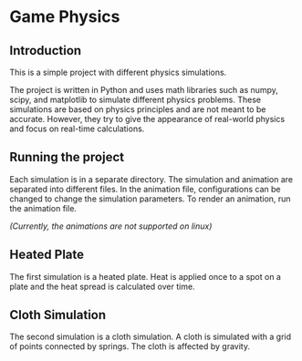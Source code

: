 # Game Physics
## Introduction
This is a simple project with different physics simulations. 

The project is written in Python and uses math libraries such as numpy, scipy, and matplotlib to simulate different 
physics problems. These simulations are based on physics principles and are not meant to be accurate.
However, they try to give the appearance of real-world physics and focus on real-time calculations.

## Running the project
Each simulation is in a separate directory. The simulation and animation are separated into different files.
In the animation file, configurations can be changed to change the simulation parameters. To render an animation, 
run the animation file.

_(Currently, the animations are not supported on linux)_

## Heated Plate
The first simulation is a heated plate. 
Heat is applied once to a spot on a plate and the heat spread is calculated over time.

## Cloth Simulation
The second simulation is a cloth simulation.
A cloth is simulated with a grid of points connected by springs. The cloth is affected by gravity. 